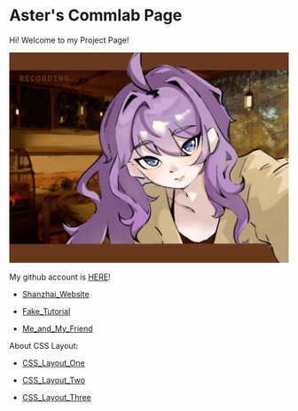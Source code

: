 # Aster's Commlab Page
Hi! Welcome to my Project Page!

![hellopage](title.png)

My github account is [HERE](https://github.com/Aster1026/Comlab-Code)!

* [Shanzhai_Website](ShanzhaiWebsite)

* [Fake_Tutorial](SleepingTutorial)

* [Me_and_My_Friend](MyfirstWebsite)

About CSS Layout:

* [CSS_Layout_One](CSS)

* [CSS_Layout_Two](CSSTWO)

* [CSS_Layout_Three](CSSTHREE)

